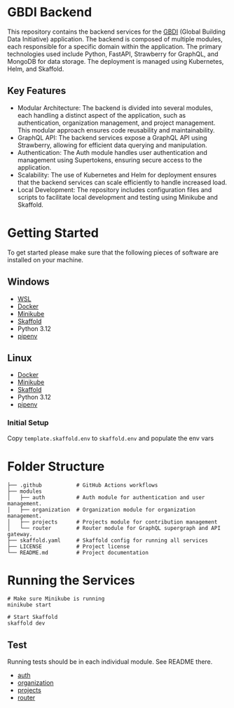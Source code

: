 # GBDI Backend

This repository contains the backend services for the [GBDI](https://app.gbdi.io) (Global Building Data Initiative)
application.
The backend is composed of multiple modules, each responsible for a specific domain within the application.
The primary technologies used include Python, FastAPI, Strawberry for GraphQL, and MongoDB for data storage.
The deployment is managed using Kubernetes, Helm, and Skaffold.

## Key Features

- Modular Architecture: The backend is divided into several modules, each handling a distinct aspect of the application,
  such as authentication, organization management, and project management. This modular approach ensures code
  reusability and maintainability.
- GraphQL API: The backend services expose a GraphQL API using Strawberry, allowing for efficient data querying and
  manipulation.
- Authentication: The Auth module handles user authentication and management using Supertokens, ensuring secure access
  to the application.
- Scalability: The use of Kubernetes and Helm for deployment ensures that the backend services can scale efficiently to
  handle increased load.
- Local Development: The repository includes configuration files and scripts to facilitate local development and testing
  using Minikube and Skaffold.

# Getting Started

To get started please make sure that the following pieces of software are installed on your machine.

## Windows

* [WSL](https://docs.microsoft.com/en-us/windows/wsl/install-win10)
* [Docker](https://docs.docker.com/desktop/windows/install/)
* [Minikube](https://minikube.sigs.k8s.io/docs/start/)
* [Skaffold](https://skaffold.dev/docs/install/#standalone-binary)
* Python 3.12
* [pipenv](https://pipenv.pypa.io/en/latest/#install-pipenv-today)

## Linux

* [Docker](https://docs.docker.com/engine/install/ubuntu/)
* [Minikube](https://minikube.sigs.k8s.io/docs/start/)
* [Skaffold](https://skaffold.dev/docs/install/#standalone-binary)
* Python 3.12
* [pipenv](https://pipenv.pypa.io/en/latest/#install-pipenv-today)

### Initial Setup

Copy `template.skaffold.env` to `skaffold.env` and populate the env vars

# Folder Structure

```
├── .github           # GitHub Actions workflows
├── modules
│   ├── auth          # Auth module for authentication and user management.
│   ├── organization  # Organization module for organization management.
│   ├── projects      # Projects module for contribution management
│   └── router        # Router module for GraphQL supergraph and API gateway.
├── skaffold.yaml     # Skaffold config for running all services
├── LICENSE           # Project license
└── README.md         # Project documentation
```

# Running the Services

```shell
# Make sure Minikube is running
minikube start

# Start Skaffold
skaffold dev
```

## Test

Running tests should be in each individual module. See README there.

* [auth](./modules/auth/README.md)
* [organization](./modules/organization/README.md)
* [projects](./modules/projects/README.md)
* [router](./modules/router/README.md)

